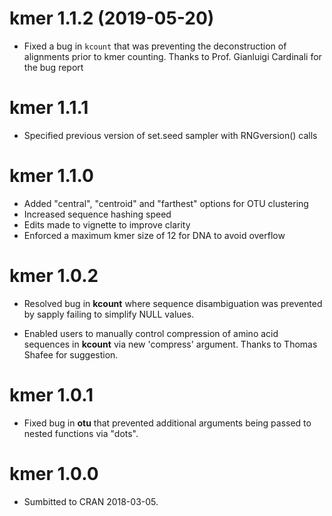 # kmer 1.1.2 (2019-05-20)

* Fixed a bug in `kcount` that was preventing the deconstruction of alignments prior to kmer counting.
  Thanks to Prof. Gianluigi Cardinali for the bug report


# kmer 1.1.1

* Specified previous version of set.seed sampler with RNGversion() calls

# kmer 1.1.0

* Added "central", "centroid" and "farthest" options for OTU clustering
* Increased sequence hashing speed
* Edits made to vignette to improve clarity
* Enforced a maximum kmer size of 12 for DNA to avoid overflow

# kmer 1.0.2

* Resolved bug in **kcount** where sequence disambiguation was prevented by 
  sapply failing to simplify NULL values.

* Enabled users to manually control compression of amino acid sequences 
  in **kcount** via new 'compress' argument. Thanks to Thomas Shafee for suggestion.

# kmer 1.0.1

* Fixed bug in **otu** that prevented additional arguments being passed to 
nested functions via "dots".


# kmer 1.0.0

* Sumbitted to CRAN 2018-03-05.
